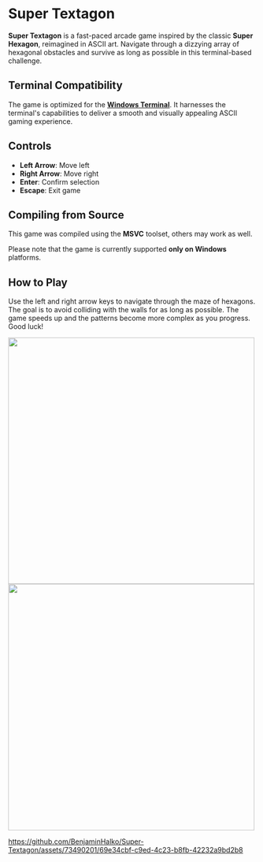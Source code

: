 # Super Textagon

**Super Textagon** is a fast-paced arcade game inspired by the classic **Super Hexagon**, reimagined in ASCII art. Navigate through a dizzying array of hexagonal obstacles and survive as long as possible in this terminal-based challenge.

## Terminal Compatibility
The game is optimized for the **[Windows Terminal](https://apps.microsoft.com/detail/9n0dx20hk701)**. It harnesses the terminal's capabilities to deliver a smooth and visually appealing ASCII gaming experience.

## Controls
- **Left Arrow**: Move left
- **Right Arrow**: Move right
- **Enter**: Confirm selection
- **Escape**: Exit game

## Compiling from Source
This game was compiled using the **MSVC** toolset, others may work as well.

Please note that the game is currently supported **only on Windows** platforms.

## How to Play
Use the left and right arrow keys to navigate through the maze of hexagons. The goal is to avoid colliding with the walls for as long as possible. The game speeds up and the patterns become more complex as you progress. Good luck!

<img src="https://github.com/BenjaminHalko/Super-Textagon/assets/73490201/5a8017c6-7048-4726-81a9-969492e5c5d2" width="500">
<img src="https://github.com/BenjaminHalko/Super-Textagon/assets/73490201/1e9ee154-05eb-4cd3-b291-9d6db9a9e2a7" width="500">

https://github.com/BenjaminHalko/Super-Textagon/assets/73490201/69e34cbf-c9ed-4c23-b8fb-42232a9bd2b8
